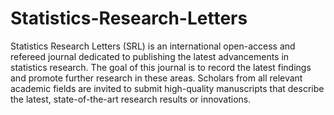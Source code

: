 Statistics-Research-Letters
===========================

Statistics Research Letters (SRL) is an international open-access and refereed journal dedicated to publishing the latest advancements in statistics research. The goal of this journal is to record the latest findings and promote further research in these areas. Scholars from all relevant academic fields are invited to submit high-quality manuscripts that describe the latest, state-of-the-art research results or innovations.
